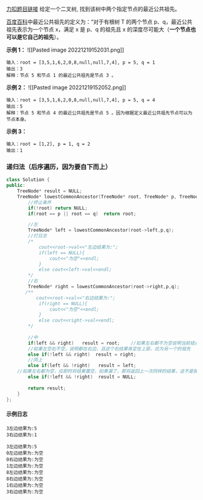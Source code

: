 [力扣题目链接](https://leetcode.cn/problems/lowest-common-ancestor-of-a-binary-tree/)
给定一个二叉树, 找到该树中两个指定节点的最近公共祖先。

[百度百科](https://baike.baidu.com/item/%E6%9C%80%E8%BF%91%E5%85%AC%E5%85%B1%E7%A5%96%E5%85%88/8918834?fr=aladdin)中最近公共祖先的定义为：“对于有根树 T 的两个节点 p、q，最近公共祖先表示为一个节点 x，满足 x 是 p、q 的祖先且 x 的深度尽可能大（**一个节点也可以是它自己的祖先**）。

**示例 1：**
![[Pasted image 20221219152031.png]]
```
输入：root = [3,5,1,6,2,0,8,null,null,7,4], p = 5, q = 1
输出：3
解释：节点 5 和节点 1 的最近公共祖先是节点 3 。
```

**示例 2：**
![[Pasted image 20221219152052.png]]
```
输入：root = [3,5,1,6,2,0,8,null,null,7,4], p = 5, q = 4
输出：5
解释：节点 5 和节点 4 的最近公共祖先是节点 5 。因为根据定义最近公共祖先节点可以为节点本身。
```

**示例 3：**
```
输入：root = [1,2], p = 1, q = 2
输出：1
```

### 递归法（后序遍历，因为要自下而上）
```c++
class Solution {
public:
    TreeNode* result = NULL;
    TreeNode* lowestCommonAncestor(TreeNode* root, TreeNode* p, TreeNode* q) {
        //终止条件
        if(!root) return NULL;
        if(root == p || root == q)  return root;

        //左
        TreeNode* left = lowestCommonAncestor(root->left,p,q);
        //打日志
        /*
	        cout<<root->val<<"左边结果为:";
	        if(left == NULL){
	            cout<<"为空"<<endl;
	        }
	        else cout<<left->val<<endl;
        */
        //右
        TreeNode* right = lowestCommonAncestor(root->right,p,q);
       /** 
	       cout<<root->val<<"右边结果为:";
	        if(right == NULL){
	            cout<<"为空"<<endl;
	        }
	        else cout<<right->val<<endl;
        */
        
		//中
        if(left && right)   result = root;    //如果左右都不为空说明当前结点就是典型祖先
        //如果左空右不空，说明都在右边，且这个右结果肯定在上层，应为另一个的祖先
        else if(!left && right)  result = right; 
        //同上
        else if(left && !right)   result = left;
    //如果左右都为空，应即时将结果置空，如果漏了，那将返回上一次同样的结果，这不是我们想要的
        else if(!left && !right)  result = NULL;
        
        return result;
    }
};
```
#### 示例日志
```
3左边结果为:5  
3右边结果为:1
```

```
3左边结果为:5
0左边结果为:为空
0右边结果为:为空
1左边结果为:为空
8左边结果为:为空
8右边结果为:为空
1右边结果为:为空
3右边结果为:为空
```




